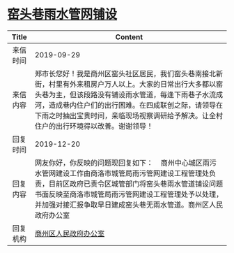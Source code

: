 # <a href="http://www.shangluo.gov.cn/zmhd/ldxxxx.jsp?urltype=leadermail.LeaderMailContentUrl&wbtreeid=1112&leadermailid=5471">窑头巷雨水管网铺设</a>
| Title |                                                                         Content                                                                          |
|:-----:|----------------------------------------------------------------------------------------------------------------------------------------------------------|
| 来信时间  | 2019-09-29                                                                                                                                               |
| 来信内容  | 郑市长您好！我是商州区窑头社区居民，我们窑头巷南接北新街，村里有外来租房户万人以上。大家的日常出行大多都以窑头巷为主，但该段路没有铺设雨水管道，每逢下雨巷子水流成河，造成巷内住户们的出行困难。在四成联创之际，请领导在下雨之时抽出宝贵时间，亲临现场视察调研给予解决。让全村住户的出行环境得以改善。谢谢领导！ |
| 回复时间  | 2019-12-20                                                                                                                                               |
| 回复内容  | 网友你好，你反映的问题现回复如下：    商州中心城区雨污水管网建设工作由商洛市城管局雨污管网建设工程管理处负责，目前区政府已责令区城管部门将窑头巷雨水管道铺设问题书面反映至商洛市城管局雨污管网建设工程管理处予以处理，并加强对接汇报争取早日建成窑头巷无雨水管道。商州区人民政府办公室            |
| 回复机构  | <a href="../../category/agencies/商州区人民政府办公室.md">商州区人民政府办公室</a>                                                                                           |